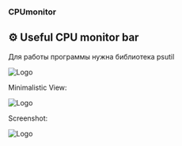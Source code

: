 ### CPUmonitor
## ⚙ Useful CPU monitor bar

Для работы программы нужна библиотека psutil

![Logo](https://i.ibb.co/GsvZSPz/CPU-RAM-usage-monitor-bar.jpg)

<p>Minimalistic View:<br>

![Logo](https://i.ibb.co/3RrmCWm/CPU-RAM-usage-monitor-bar2.jpg)

<p>Screenshot:<br>
  
![Logo](https://i.ibb.co/fSkXWjc/CPU-RAM-usage-monitor-bar-FULL.jpg)

